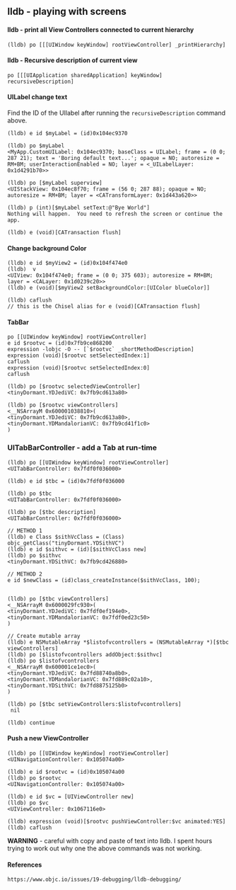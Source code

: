 ## lldb - playing with screens
#### lldb - print all View Controllers connected to current hierarchy
`(lldb) po [[[UIWindow keyWindow] rootViewController] _printHierarchy]`

#### lldb - Recursive description of current view
`po [[[UIApplication sharedApplication] keyWindow] recursiveDescription]`

#### UILabel change text
Find the ID of the UIlabel after running the `recursiveDescription` command above.
```
(lldb) e id $myLabel = (id)0x104ec9370

(lldb) po $myLabel
<MyApp.CustomUILabel: 0x104ec9370; baseClass = UILabel; frame = (0 0; 287 21); text = 'Boring default text...'; opaque = NO; autoresize = RM+BM; userInteractionEnabled = NO; layer = <_UILabelLayer: 0x1d4291b70>>

(lldb) po [$myLabel superview]
<UIStackView: 0x104ec8f70; frame = (56 0; 287 88); opaque = NO; autoresize = RM+BM; layer = <CATransformLayer: 0x1d443a620>>

(lldb) p (int)[$myLabel setText:@"Bye World"]
Nothing will happen.  You need to refresh the screen or continue the app.

(lldb) e (void)[CATransaction flush]
```
#### Change background Color
```
(lldb) e id $myView2 = (id)0x104f474e0
(lldb)  v
<UIView: 0x104f474e0; frame = (0 0; 375 603); autoresize = RM+BM; layer = <CALayer: 0x1d0239c20>>
(lldb) e (void)[$myView2 setBackgroundColor:[UIColor blueColor]]

(lldb) caflush
// this is the Chisel alias for e (void)[CATransaction flush]
```

#### TabBar
```
po [[UIWindow keyWindow] rootViewController]
e id $rootvc = (id)0x7fb9ce868200
expression -lobjc -O -- [`$rootvc` _shortMethodDescription]
expression (void)[$rootvc setSelectedIndex:1]
caflush
expression (void)[$rootvc setSelectedIndex:0]
caflush

(lldb) po [$rootvc selectedViewController]
<tinyDormant.YDJediVC: 0x7fb9cd613a80>

(lldb) po [$rootvc viewControllers]
<__NSArrayM 0x600001038810>(
<tinyDormant.YDJediVC: 0x7fb9cd613a80>,
<tinyDormant.YDMandalorianVC: 0x7fb9cd41f1c0>
)
```

### UITabBarController - add a Tab at run-time
```
(lldb) po [[UIWindow keyWindow] rootViewController]
<UITabBarController: 0x7fdf0f036000>

(lldb) e id $tbc = (id)0x7fdf0f036000

(lldb) po $tbc
<UITabBarController: 0x7fdf0f036000>

(lldb) po [$tbc description]
<UITabBarController: 0x7fdf0f036000>

// METHOD 1
(lldb) e Class $sithVcClass = (Class) objc_getClass("tinyDormant.YDSithVC")
(lldb) e id $sithvc = (id)[$sithVcClass new]
(lldb) po $sithvc
<tinyDormant.YDSithVC: 0x7fb9cd426880>

// METHOD 2
e id $newClass = (id)class_createInstance($sithVcClass, 100);


(lldb) po [$tbc viewControllers]
<__NSArrayM 0x6000029fc930>(
<tinyDormant.YDJediVC: 0x7fdf0ef194e0>,
<tinyDormant.YDMandalorianVC: 0x7fdf0ed23c50>
)

// Create mutable array
(lldb) e NSMutableArray *$listofvcontrollers = (NSMutableArray *)[$tbc viewControllers]
(lldb) po [$listofvcontrollers addObject:$sithvc]
(lldb) po $listofvcontrollers
<__NSArrayM 0x600001ce1ec0>(
<tinyDormant.YDJediVC: 0x7fd88740a8b0>,
<tinyDormant.YDMandalorianVC: 0x7fd889c02a10>,
<tinyDormant.YDSithVC: 0x7fd8875125b0>
)

(lldb) po [$tbc setViewControllers:$listofvcontrollers]
 nil

(lldb) continue
```
#### Push a new ViewController
```
(lldb) po [[UIWindow keyWindow] rootViewController]
<UINavigationController: 0x105074a00>

(lldb) e id $rootvc = (id)0x105074a00
(lldb) po $rootvc
<UINavigationController: 0x105074a00>

(lldb) e id $vc = [UIViewController new]
(lldb) po $vc
<UIViewController: 0x1067116e0>

(lldb) expression (void)[$rootvc pushViewController:$vc animated:YES]
(lldb) caflush
```

**WARNING** - careful with copy and paste of text into lldb. I spent hours trying to work out why one the above commands was not working.

#### References
```
https://www.objc.io/issues/19-debugging/lldb-debugging/
```
